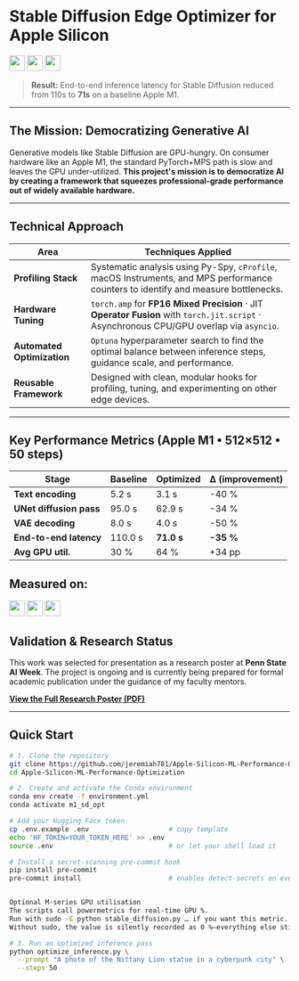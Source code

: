 # Stable Diffusion **Edge Optimizer** for Apple Silicon

<!-- headline badges – scaled to 28 px tall -->
<p>
  <img src="https://img.shields.io/badge/Target-Apple%20M1-blue"                 height="28">
  <img src="https://img.shields.io/badge/Latency-Reduced%20by%2035%25-green"    height="28">
  <img src="https://img.shields.io/badge/Status-Ongoing%20Research-informational" height="28">
</p>


> **Result:** End-to-end inference latency for Stable Diffusion reduced from 110s to **71s** on a baseline Apple M1.

---

## The Mission: Democratizing Generative AI

Generative models like Stable Diffusion are GPU-hungry. On consumer hardware like an Apple M1, the standard PyTorch+MPS path is slow and leaves the GPU under-utilized. **This project's mission is to democratize AI by creating a framework that squeezes professional-grade performance out of widely available hardware.**

---

## Technical Approach

| Area | Techniques Applied |
| --- | --- |
| **Profiling Stack** | Systematic analysis using Py-Spy, `cProfile`, macOS Instruments, and MPS performance counters to identify and measure bottlenecks. |
| **Hardware Tuning** | `torch.amp` for **FP16 Mixed Precision** · JIT **Operator Fusion** with `torch.jit.script` · Asynchronous CPU/GPU overlap via `asyncio`. |
| **Automated Optimization**| `Optuna` hyperparameter search to find the optimal balance between inference steps, guidance scale, and performance. |
| **Reusable Framework** | Designed with clean, modular hooks for profiling, tuning, and experimenting on other edge devices. |

---

## Key Performance Metrics  (Apple M1 • 512×512 • 50 steps)

| Stage                        | Baseline | Optimized | Δ (improvement) |
|------------------------------|----------|-----------|-----------------|
| **Text encoding**            |   5.2 s  |   3.1 s   | -40 % |
| **UNet diffusion pass**      |  95.0 s  |  62.9 s   | -34 % |
| **VAE decoding**             |   8.0 s  |   4.0 s   | -50 % |
| **End-to-end latency**       | 110.0 s  | **71.0 s** | **-35 %** |
| **Avg GPU util.**            |   30 %   |   64 %    | +34 pp |


## Measured on: <!-- Tested-on badges -->
<p>
  <img src="https://img.shields.io/badge/macOS-14.4-black?logo=apple&logoColor=white"  height="28">
  <img src="https://img.shields.io/badge/Python-3.11-blue?logo=python&logoColor=white" height="28">
  <img src="https://img.shields.io/badge/PyTorch-2.3%20(MPS)-ee4c2c?logo=pytorch&logoColor=white" height="28">
</p

---

## Validation & Research Status

This work was selected for presentation as a research poster at **Penn State AI Week**. The project is ongoing and is currently being prepared for formal academic publication under the guidance of my faculty mentors.

[**View the Full Research Poster (PDF)**](https://github.com/jeremiah781/Apple_Silicon_ML_Performance_Optimization/blob/main/Research%20Poster)

---

## Quick Start

```bash
# 1. Clone the repository
git clone https://github.com/jeremiah781/Apple-Silicon-ML-Performance-Optimization.git
cd Apple-Silicon-ML-Performance-Optimization

# 2. Create and activate the Conda environment
conda env create -f environment.yml
conda activate m1_sd_opt

# Add your Hugging Face token
cp .env.example .env                    # copy template
echo 'HF_TOKEN=YOUR_TOKEN_HERE' >> .env
source .env                             # or let your shell load it

# Install a secret-scanning pre-commit hook
pip install pre-commit
pre-commit install                      # enables detect-secrets on every commit


Optional M-series GPU utilisation
The scripts call powermetrics for real-time GPU %.
Run with sudo -E python stable_diffusion.py … if you want this metric.
Without sudo, the value is silently recorded as 0 %—everything else still works.

# 3. Run an optimized inference pass
python optimize_inference.py \
  --prompt "A photo of the Nittany Lion statue in a cyberpunk city" \
  --steps 50
